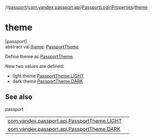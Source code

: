 //[passport](../../../index.md)/[com.yandex.passport.api](../index.md)/[PassportLoginProperties](index.md)/[theme](theme.md)

# theme

[passport]\
abstract val [theme](theme.md): [PassportTheme](../-passport-theme/index.md)

Define theme as [PassportTheme](../-passport-theme/index.md).

Now two values are defined:

- 
   light theme [PassportTheme.LIGHT](../-passport-theme/-l-i-g-h-t/index.md)
- 
   dark theme [PassportTheme.DARK](../-passport-theme/-d-a-r-k/index.md)

## See also

passport

| | |
|---|---|
| [com.yandex.passport.api.PassportTheme.LIGHT](../-passport-theme/-l-i-g-h-t/index.md) |  |
| [com.yandex.passport.api.PassportTheme.DARK](../-passport-theme/-d-a-r-k/index.md) |  |

